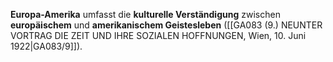 
**Europa-Amerika** umfasst die **kulturelle Verständigung** zwischen **europäischem** und **amerikanischem Geistesleben** ([[GA083 (9.) NEUNTER VORTRAG DIE ZEIT UND IHRE SOZIALEN HOFFNUNGEN, Wien, 10. Juni 1922|GA083/9]]).
